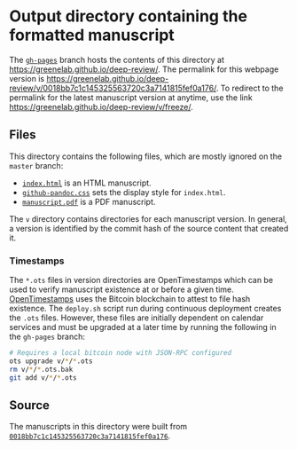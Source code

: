 # Output directory containing the formatted manuscript

The [`gh-pages`](https://github.com/greenelab/deep-review/tree/gh-pages) branch hosts the contents of this directory at https://greenelab.github.io/deep-review/.
The permalink for this webpage version is https://greenelab.github.io/deep-review/v/0018bb7c1c145325563720c3a7141815fef0a176/.
To redirect to the permalink for the latest manuscript version at anytime, use the link https://greenelab.github.io/deep-review/v/freeze/.

## Files

This directory contains the following files, which are mostly ignored on the `master` branch:

+ [`index.html`](index.html) is an HTML manuscript.
+ [`github-pandoc.css`](github-pandoc.css) sets the display style for `index.html`.
+ [`manuscript.pdf`](manuscript.pdf) is a PDF manuscript.

The `v` directory contains directories for each manuscript version.
In general, a version is identified by the commit hash of the source content that created it.

### Timestamps

The `*.ots` files in version directories are OpenTimestamps which can be used to verify manuscript existence at or before a given time.
[OpenTimestamps](https://opentimestamps.org/) uses the Bitcoin blockchain to attest to file hash existence.
The `deploy.sh` script run during continuous deployment creates the `.ots` files.
However, these files are initially dependent on calendar services and must be upgraded at a later time by running the following in the `gh-pages` branch:

```sh
# Requires a local bitcoin node with JSON-RPC configured
ots upgrade v/*/*.ots
rm v/*/*.ots.bak
git add v/*/*.ots
```

## Source

The manuscripts in this directory were built from
[`0018bb7c1c145325563720c3a7141815fef0a176`](https://github.com/greenelab/deep-review/commit/0018bb7c1c145325563720c3a7141815fef0a176).
